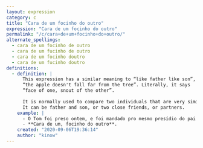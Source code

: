 ```yaml
---
layout: expression
category: c
title: "Cara de um focinho do outro"
expression: "Cara de um focinho do outro"
permalink: "/c/cara+de+um+focinho+do+outro/"
alternate_spellings:
  - cara de um focinho de outro
  - cara de um fucinho de outro
  - cara de um focinho doutro
  - cara de um fucinho doutro
definitions:
  - definition: |
      This expression has a similar meaning to “like father like son”, or
      “the apple doesn't fall far from the tree”. Literally, it says
      “face of one, snout of the other”.
      
      It is normally used to compare two individuals that are very similar.
      It can be father and son, or two close friends, or partners.
    example: |
      - O Tom foi preso ontem, e foi mandado pro mesmo presídio do pai dele!
      - **Cara de um, focinho do outro**.
    created: "2020-09-06T19:36:14"
    author: "kinow"
---
```


